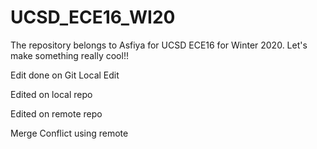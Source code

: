 # UCSD_ECE16_WI20
The repository belongs to Asfiya for UCSD ECE16 for Winter 2020.
Let's make something really cool!!

Edit done on Git
Local Edit


Edited on local repo

Edited on remote repo

Merge Conflict using remote
